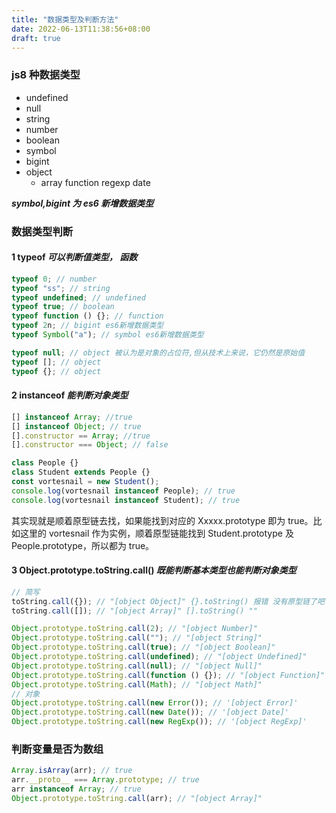 ```yaml
---
title: "数据类型及判断方法"
date: 2022-06-13T11:38:56+08:00
draft: true
---
```


### js8 种数据类型

- undefined
- null
- string
- number
- boolean
- symbol
- bigint
- object
  - array function regexp date

**_symbol,bigint 为 es6 新增数据类型_**

### 数据类型判断

#### 1 typeof **_可以判断值类型， 函数_**

```js
typeof 0; // number
typeof "ss"; // string
typeof undefined; // undefined
typeof true; // boolean
typeof function () {}; // function
typeof 2n; // bigint es6新增数据类型
typeof Symbol("a"); // symbol es6新增数据类型

typeof null; // object 被认为是对象的占位符,但从技术上来说，它仍然是原始值
typeof []; // object
typeof {}; // object
```

#### 2 instanceof **_能判断对象类型_**

```js
[] instanceof Array; //true
[] instanceof Object; // true
[].constructor == Array; //true
[].constructor === Object; // false
```

```js
class People {}
class Student extends People {}
const vortesnail = new Student();
console.log(vortesnail instanceof People); // true
console.log(vortesnail instanceof Student); // true
```

其实现就是顺着原型链去找，如果能找到对应的 Xxxxx.prototype 即为 true。比如这里的 vortesnail 作为实例，顺着原型链能找到 Student.prototype 及 People.prototype，所以都为 true。

#### 3 Object.prototype.toString.call() **_既能判断基本类型也能判断对象类型_**

```js
// 简写
toString.call({}); // "[object Object]" {}.toString() 报错 没有原型链了吧
toString.call([]); // "[object Array]" [].toString() ""

Object.prototype.toString.call(2); // "[object Number]"
Object.prototype.toString.call(""); // "[object String]"
Object.prototype.toString.call(true); // "[object Boolean]"
Object.prototype.toString.call(undefined); // "[object Undefined]"
Object.prototype.toString.call(null); // "[object Null]"
Object.prototype.toString.call(function () {}); // "[object Function]"
Object.prototype.toString.call(Math); // "[object Math]"
// 对象
Object.prototype.toString.call(new Error()); // '[object Error]'
Object.prototype.toString.call(new Date()); // '[object Date]'
Object.prototype.toString.call(new RegExp()); // '[object RegExp]'
```

### 判断变量是否为数组

```js
Array.isArray(arr); // true
arr.__proto__ === Array.prototype; // true
arr instanceof Array; // true
Object.prototype.toString.call(arr); // "[object Array]"
```
